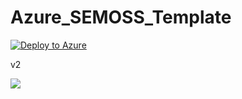 # Azure_SEMOSS_Template

[![Deploy to Azure](http://azuredeploy.net/deploybutton.png)](https://azuredeploy.net/)



v2



<a href="https://azuredeploy.net/?repository=https://github.com/kunal0138/Azure_SEMOSS_Template" target="_blank">
    <img src="http://azuredeploy.net/deploybutton.png"/>
</a>
